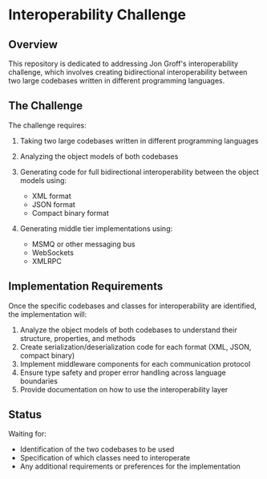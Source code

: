 # Interoperability Challenge

## Overview
This repository is dedicated to addressing Jon Groff's interoperability challenge, which involves creating bidirectional interoperability between two large codebases written in different programming languages.

## The Challenge
The challenge requires:

1. Taking two large codebases written in different programming languages
2. Analyzing the object models of both codebases
3. Generating code for full bidirectional interoperability between the object models using:
   - XML format
   - JSON format
   - Compact binary format

4. Generating middle tier implementations using:
   - MSMQ or other messaging bus
   - WebSockets
   - XMLRPC

## Implementation Requirements
Once the specific codebases and classes for interoperability are identified, the implementation will:

1. Analyze the object models of both codebases to understand their structure, properties, and methods
2. Create serialization/deserialization code for each format (XML, JSON, compact binary)
3. Implement middleware components for each communication protocol
4. Ensure type safety and proper error handling across language boundaries
5. Provide documentation on how to use the interoperability layer

## Status
Waiting for:
- Identification of the two codebases to be used
- Specification of which classes need to interoperate
- Any additional requirements or preferences for the implementation
